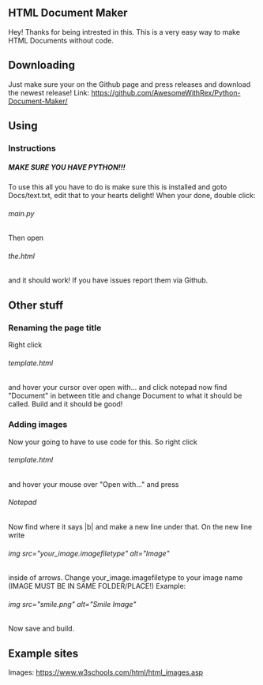 ## HTML Document Maker
Hey! Thanks for being intrested in this.
This is a very easy way to make HTML Documents without code.
## Downloading
Just make sure your on the Github page and press releases and download the newest release!
Link: https://github.com/AwesomeWithRex/Python-Document-Maker/
## Using
### Instructions
##### MAKE SURE YOU HAVE PYTHON!!!
To use this all you have to do is make sure this is installed and goto Docs/text.txt,
edit that to your hearts delight! When your done, double click: 
###### main.py
Then open 
###### the.html 
and it should work!
If you have issues report them via Github.
## Other stuff
### Renaming the page title
Right click 
###### template.html 
and hover your cursor over open with... and click notepad 
now find "Document" in between title and change Document to what it should be called.
Build and it should be good!
### Adding images
Now your going to have to use code for this.
So right click
###### template.html
and hover your mouse over "Open with..." and press 
###### Notepad
Now find where it says |b| and make a new line under that.
On the new line write
###### img src="your_image.imagefiletype" alt="Image"
inside of arrows.
Change your_image.imagefiletype to your image name (IMAGE MUST BE IN SAME FOLDER/PLACE!)
Example: 
###### img src="smile.png" alt="Smile Image"
Now save and build.
## Example sites
Images: https://www.w3schools.com/html/html_images.asp
